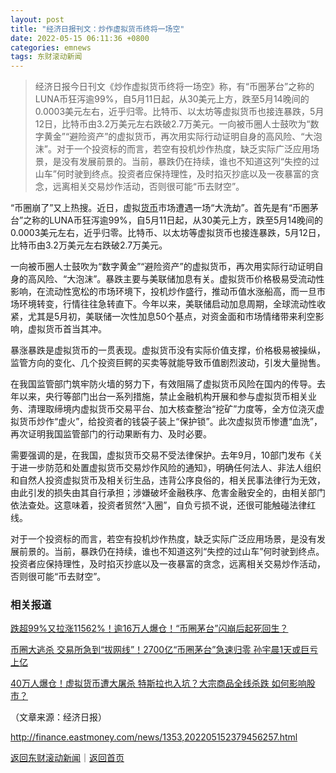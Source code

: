 ```yaml
---
layout: post
title: "经济日报刊文：炒作虚拟货币终将一场空"
date: 2022-05-15 06:11:36 +0800
categories: emnews
tags: 东财滚动新闻
---
```

> 经济日报今日刊文《炒作虚拟货币终将一场空》称，有“币圈茅台”之称的LUNA币狂泻逾99%，自5月11日起，从30美元上方，跌至5月14晚间的0.0003美元左右，近乎归零。比特币、以太坊等虚拟货币也接连暴跌，5月12日，比特币由3.2万美元左右跌破2.7万美元。一向被币圈人士鼓吹为“数字黄金”“避险资产”的虚拟货币，再次用实际行动证明自身的高风险、“大泡沫”。对于一个投资标的而言，若空有投机炒作热度，缺乏实际广泛应用场景，是没有发展前景的。当前，暴跌仍在持续，谁也不知道这列“失控的过山车”何时驶到终点。投资者应保持理性，及时掐灭抄底以及一夜暴富的贪念，远离相关交易炒作活动，否则很可能“币去财空”。

<p>“币圈崩了”又上热搜。近日，虚拟<span id="Info.3326"><a href="http://data.eastmoney.com/cjsj/hbgyl.html" class="infokey">货币</a></span>市场遭遇一场“大洗劫”。首先是有“币圈茅台”之称的LUNA币狂泻逾99%，自5月11日起，从30美元上方，跌至5月14晚间的0.0003美元左右，近乎归零。比特币、以太坊等虚拟货币也接连暴跌，5月12日，比特币由3.2万美元左右跌破2.7万美元。</p><p>一向被币圈人士鼓吹为“数字黄金”“避险资产”的虚拟货币，再次用实际行动证明自身的高风险、“大泡沫”。暴跌主要与美联储加息有关。虚拟货币价格极易受流动性影响，在流动性宽松的市场环境下，投机炒作盛行，推动币值水涨船高，而一旦市场环境转变，行情往往急转直下。今年以来，美联储启动加息周期，全球流动性收紧，尤其是5月初，美联储一次性加息50个基点，对资金面和市场情绪带来利空影响，虚拟货币首当其冲。</p><p>暴涨暴跌是虚拟货币的一贯表现。虚拟货币没有实际价值支撑，价格极易被操纵，监管方向的变化、几个投资巨鳄的买卖等就能导致币值剧烈波动，引发大量抛售。</p><p>在我国监管部门筑牢防火墙的努力下，有效阻隔了虚拟货币风险在国内的传导。去年以来，央行等部门出台一系列措施，禁止金融机构开展和参与虚拟货币相关业务、清理取缔境内虚拟货币交易平台、加大核查整治“挖矿”力度等，全方位浇灭虚拟货币炒作“虚火”，给投资者的钱袋子装上“保护锁”。此次虚拟货币惨遭“血洗”，再次证明我国监管部门的行动果断有力、及时必要。</p><p>需要强调的是，在我国，虚拟货币交易不受法律保护。去年9月，10部门发布《关于进一步防范和处置虚拟货币交易炒作风险的通知》，明确任何法人、非法人组织和自然人投资虚拟货币及相关衍生品，违背公序良俗的，相关民事法律行为无效，由此引发的损失由其自行承担；涉嫌破坏金融秩序、危害金融安全的，由相关部门依法查处。这意味着，投资者贸然“入圈”，自负亏损不说，还很可能触碰法律红线。</p><p>对于一个投资标的而言，若空有投机炒作热度，缺乏实际广泛应用场景，是没有发展前景的。当前，暴跌仍在持续，谁也不知道这列“失控的过山车”何时驶到终点。投资者应保持理性，及时掐灭抄底以及一夜暴富的贪念，远离相关交易炒作活动，否则很可能“币去财空”。 </p><h3 class="emh3">相关报道</h3><p><a href="https://finance.eastmoney.com/a/202205142379404524.html">跌超99%又拉涨11562%！逾16万人爆仓！“币圈茅台”闪崩后起死回生？</a><br /></p><p><span></span><a href="https://finance.eastmoney.com/a/202205132378710428.html">币圈大逃杀 交易所急到“拔网线”！2700亿“币圈茅台”急速归零 孙宇晨1天或巨亏上亿</a><br /></p><p><span></span><a href="https://finance.eastmoney.com/a/202205132377588190.html">40万人爆仓！虚拟货币遭大屠杀 特斯拉也入坑？大宗商品全线杀跌 如何影响股市？</a><br /></p><p class="em_media">（文章来源：经济日报）</p>

<http://finance.eastmoney.com/news/1353,202205152379456257.html>

[返回东财滚动新闻](//finews.withounder.com/emnews/)｜[返回首页](//finews.withounder.com/)